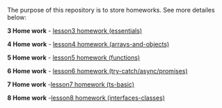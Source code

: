 The purpose of this repository is to store homeworks. See more detailes below:

**3 Home work** - [lesson3 homework (essentials)](lesson3-homework)

**4 Home work** - [lesson4 homework (arrays-and-objects)](lesson4-homework)

**5 Home work** - [lesson5 homework (functions)](lesson5-homework)

**6 Home work** - [lesson6 homework (try-catch/async/promises)](lesson6-homework)

**7 Home work** -[lesson7 homework (ts-basic)](lesson7-homework)

**8 Home work** -[lesson8 homework (interfaces-classes)](lesson8-homework)




